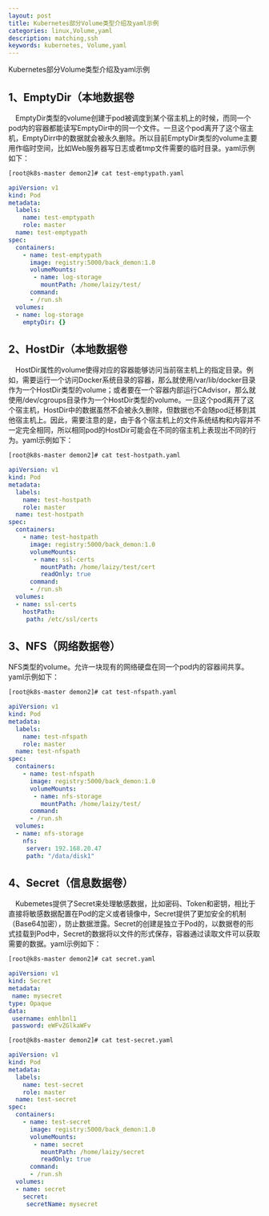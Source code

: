 ```yaml
---
layout: post
title: Kubernetes部分Volume类型介绍及yaml示例
categories: linux,Volume,yaml
description: matching,ssh
keywords: kubernetes, Volume,yaml
---
```


Kubernetes部分Volume类型介绍及yaml示例



## 1、EmptyDir（本地数据卷

　EmptyDir类型的volume创建于pod被调度到某个宿主机上的时候，而同一个pod内的容器都能读写EmptyDir中的同一个文件。一旦这个pod离开了这个宿主机，EmptyDirr中的数据就会被永久删除。所以目前EmptyDir类型的volume主要用作临时空间，比如Web服务器写日志或者tmp文件需要的临时目录。yaml示例如下：
```bash
[root@k8s-master demon2]# cat test-emptypath.yaml 

```

```yaml
apiVersion: v1
kind: Pod
metadata:
  labels:
    name: test-emptypath
    role: master
  name: test-emptypath
spec:
  containers:
    - name: test-emptypath
      image: registry:5000/back_demon:1.0
      volumeMounts:
       - name: log-storage
         mountPath: /home/laizy/test/
      command:
      - /run.sh
  volumes:
  - name: log-storage
    emptyDir: {}
```

## 2、HostDir（本地数据卷
　HostDir属性的volume使得对应的容器能够访问当前宿主机上的指定目录。例如，需要运行一个访问Docker系统目录的容器，那么就使用/var/lib/docker目录作为一个HostDir类型的volume；或者要在一个容器内部运行CAdvisor，那么就使用/dev/cgroups目录作为一个HostDir类型的volume。一旦这个pod离开了这个宿主机，HostDir中的数据虽然不会被永久删除，但数据也不会随pod迁移到其他宿主机上。因此，需要注意的是，由于各个宿主机上的文件系统结构和内容并不一定完全相同，所以相同pod的HostDir可能会在不同的宿主机上表现出不同的行为。yaml示例如下：

```bash
[root@k8s-master demon2]# cat test-hostpath.yaml 
```


```yaml
apiVersion: v1
kind: Pod
metadata:
  labels:
    name: test-hostpath
    role: master
  name: test-hostpath
spec:
  containers:
    - name: test-hostpath
      image: registry:5000/back_demon:1.0
      volumeMounts:
       - name: ssl-certs
         mountPath: /home/laizy/test/cert
         readOnly: true
      command:
      - /run.sh
  volumes:
  - name: ssl-certs
    hostPath:
     path: /etc/ssl/certs
```
## 3、NFS（网络数据卷）


NFS类型的volume。允许一块现有的网络硬盘在同一个pod内的容器间共享。yaml示例如下：

```bash
[root@k8s-master demon2]# cat test-nfspath.yaml 
```


```yaml
apiVersion: v1
kind: Pod
metadata:
  labels:
    name: test-nfspath
    role: master
  name: test-nfspath
spec:
  containers:
    - name: test-nfspath
      image: registry:5000/back_demon:1.0
      volumeMounts:
       - name: nfs-storage
         mountPath: /home/laizy/test/
      command:
      - /run.sh
  volumes:
  - name: nfs-storage
    nfs:
     server: 192.168.20.47
     path: "/data/disk1"
```
## 4、Secret（信息数据卷）

　Kubemetes提供了Secret来处理敏感数据，比如密码、Token和密钥，相比于直接将敏感数据配置在Pod的定义或者镜像中，Secret提供了更加安全的机制（Base64加密），防止数据泄露。Secret的创建是独立于Pod的，以数据卷的形式挂载到Pod中，Secret的数据将以文件的形式保存，容器通过读取文件可以获取需要的数据。yaml示例如下：

```bash
[root@k8s-master demon2]# cat secret.yaml 
```
```yaml
apiVersion: v1
kind: Secret
metadata:
 name: mysecret
type: Opaque
data:
 username: emhlbnl1
 password: eWFvZGlkaWFv
 ```
 ```bash
[root@k8s-master demon2]# cat test-secret.yaml 
```
```yaml
apiVersion: v1
kind: Pod
metadata:
  labels:
    name: test-secret
    role: master
  name: test-secret
spec:
  containers:
    - name: test-secret
      image: registry:5000/back_demon:1.0
      volumeMounts:
       - name: secret
         mountPath: /home/laizy/secret
         readOnly: true
      command:
      - /run.sh
  volumes:
  - name: secret
    secret:
     secretName: mysecret
```

 